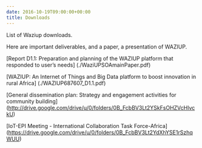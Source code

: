 ```yaml
---
date: 2016-10-19T09:00:00+00:00
title: Downloads
---
```


List of Waziup downloads.

Here are important deliverables, and a paper, a presentation of WAZIUP.

[Report D1.1: Preparation and planning of the WAZIUP platform that responded to user’s needs] (./WaziUPSOAmainPaper.pdf)

[WAZIUP: An Internet of Things and Big Data platform to boost innovation in rural Africa] (./WAZIUP687607_D1.1.pdf)

[General dissemination plan: Strategy and engagement activities for community building] (http://drive.google.com/drive/u/0/folders/0B_FcbBV3Lt2YSkFsOHZVcHlvckU)

[IoT-EPI Meeting - International Collaboration Task Force-Africa] (https://drive.google.com/drive/u/0/folders/0B_FcbBV3Lt2YdXhYSE1rSzhqWUU)
